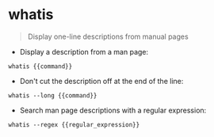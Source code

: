 # whatis

> Display one-line descriptions from manual pages

- Display a description from a man page:

`whatis {{command}}`

- Don't cut the description off at the end of the line:

`whatis --long {{command}}`

- Search man page descriptions with a regular expression:

`whatis --regex {{regular_expression}}`

